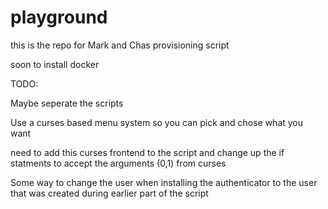 # playground
this is the repo for Mark and Chas provisioning script

soon to install docker 


TODO:

Maybe seperate the scripts

Use a curses based menu system so you can pick and chose what you want 


need to add this curses frontend to the script and change up the if statments
to accept the arguments (0,1) from curses

Some way to change the user when installing the authenticator to the user that
was created during earlier part of the script




